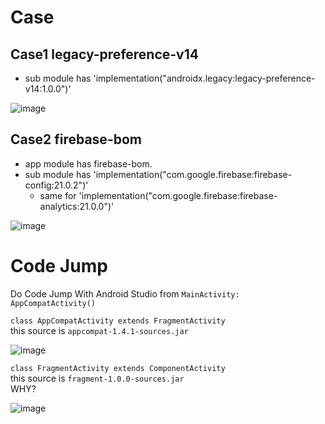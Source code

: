 # Case
## Case1 legacy-preference-v14
- sub module has 'implementation("androidx.legacy:legacy-preference-v14:1.0.0")'

![image](https://user-images.githubusercontent.com/9250063/168795752-3f10dae9-dedd-43aa-a5d2-07082112289c.png)

## Case2 firebase-bom
- app module has firebase-bom.
- sub module has 'implementation("com.google.firebase:firebase-config:21.0.2")'
  - same for 'implementation("com.google.firebase:firebase-analytics:21.0.0")'

![image](https://user-images.githubusercontent.com/9250063/168795710-916472f1-31dc-4eb6-8d82-b3a6e1396f9a.png)

# Code Jump
Do Code Jump With Android Studio from `MainActivity: AppCompatActivity()`

`class AppCompatActivity extends FragmentActivity`  
this source is `appcompat-1.4.1-sources.jar`  

![image](https://user-images.githubusercontent.com/9250063/168796001-b3b18e05-ec74-4e56-b748-7ab2aa7abba9.png)

`class FragmentActivity extends ComponentActivity`  
this source is `fragment-1.0.0-sources.jar`  
WHY?

![image](https://user-images.githubusercontent.com/9250063/168796246-e72359ff-14e3-44aa-ba3d-84d504a0820d.png)
